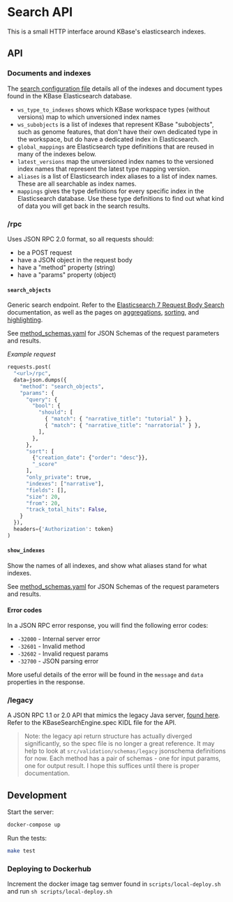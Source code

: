# Search API

This is a small HTTP interface around KBase's elasticsearch indexes.

## API

### Documents and indexes

The [search configuration file](https://github.com/kbase/index_runner_spec/blob/master/config.yaml) details all of the indexes and document types found in the KBase Elasticsearch database.

* `ws_type_to_indexes` shows which KBase workspace types (without versions) map to which unversioned index names
* `ws_subobjects` is a list of indexes that represent KBase "subobjects", such as genome features, that don't have their own dedicated type in the workspace, but do have a dedicated index in Elasticsearch.
* `global_mappings` are Elasticsearch type definitions that are reused in many of the indexes below.
* `latest_versions` map the unversioned index names to the versioned index names that represent the latest type mapping version.
* `aliases` is a list of Elasticsearch index aliases to a list of index names. These are all searchable as index names.
* `mappings` gives the type definitions for every specific index in the Elasticsearch database. Use these type definitions to find out what kind of data you will get back in the search results.

### <url>/rpc

Uses JSON RPC 2.0 format, so all requests should:

* be a POST request
* have a JSON object in the request body
* have a "method" property (string)
* have a "params" property (object)

#### `search_objects`

Generic search endpoint. Refer to the [Elasticsearch 7 Request Body Search](https://www.elastic.co/guide/en/elasticsearch/reference/7.x/search-request-body.html) documentation, as well as the pages on [aggregations](https://www.elastic.co/guide/en/elasticsearch/reference/current/search-aggregations.html), [sorting](https://www.elastic.co/guide/en/elasticsearch/reference/7.5/search-request-body.html#request-body-search-sort), and [highlighting](https://www.elastic.co/guide/en/elasticsearch/reference/7.5/search-request-body.html#request-body-search-highlighting).

See [method_schemas.yaml](./src/server/method_schemas.yaml) for JSON Schemas of the request parameters and results.

_Example request_

```py
requests.post(
  "<url>/rpc",
  data=json.dumps({
    "method": "search_objects",
    "params": {
      "query": {
        "bool": {
          "should": [
            { "match": { "narrative_title": "tutorial" } },
            { "match": { "narrative_title": "narratorial" } },
          ],
        },
      },
      "sort": [
        {"creation_date": {"order": "desc"}},
        "_score"
      ],
      "only_private": true,
      "indexes": ["narrative"],
      "fields": [],
      "size": 20,
      "from": 20,
      "track_total_hits": False,
    }
  }),
  headers={'Authorization': token}
)
```

#### `show_indexes`

Show the names of all indexes, and show what aliases stand for what indexes.

See [method_schemas.yaml](./src/server/method_schemas.yaml) for JSON Schemas of the request parameters and results.

#### Error codes

In a JSON RPC error response, you will find the following error codes:

* `-32000` - Internal server error
* `-32601` - Invalid method
* `-32602` - Invalid request params
* `-32700` - JSON parsing error

More useful details of the error will be found in the `message` and `data` properties in the response.

### <url>/legacy

A JSON RPC 1.1 or 2.0 API that mimics the legacy Java server, [found here](https://github.com/kbase/KBaseSearchEngin://github.com/kbase/KBaseSearchEngine). Refer to the KBaseSearchEngine.spec KIDL file for the API.

> Note: the legacy api return structure has actually diverged significantly, so the spec file is no longer a great reference. It may help to look at `src/validation/schemas/legacy` jsonschema definitions for now. Each method has a pair of schemas - one for input params, one for output result. I hope this suffices until there is proper documentation.

## Development

Start the server:

```sh
docker-compose up
```

Run the tests:

```sh
make test
```

### Deploying to Dockerhub

Increment the docker image tag semver found in `scripts/local-deploy.sh` and run `sh scripts/local-deploy.sh`
